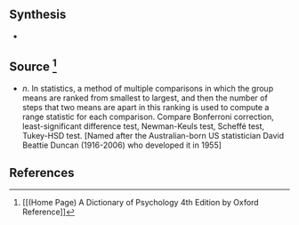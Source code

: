 ## Synthesis
- 
## Source [^1]
- $n$. In statistics, a method of multiple comparisons in which the group means are ranked from smallest to largest, and then the number of steps that two means are apart in this ranking is used to compute a range statistic for each comparison. Compare Bonferroni correction, least-significant difference test, Newman-Keuls test, Scheffé test, Tukey-HSD test. \[Named after the Australian-born US statistician David Beattie Duncan (1916-2006) who developed it in 1955]
## References

[^1]: [[(Home Page) A Dictionary of Psychology 4th Edition by Oxford Reference]]